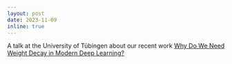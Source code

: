 ```yaml
---
layout: post
date: 2023-11-09
inline: true
---
```


A talk at the University of Tübingen about our recent work [Why Do We Need Weight Decay in Modern Deep Learning?](https://arxiv.org/abs/2310.04415)
